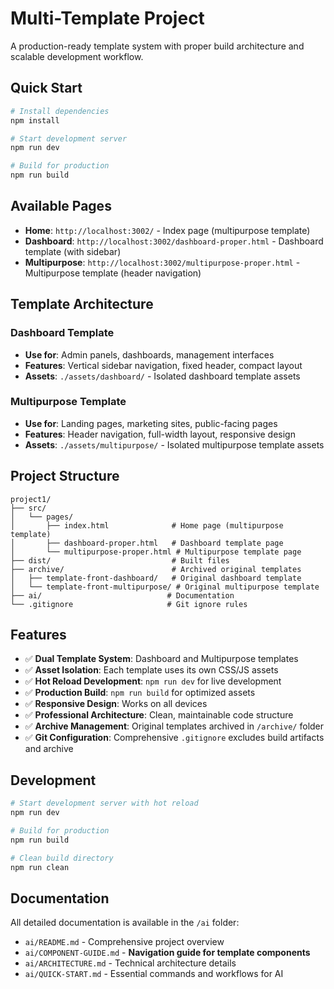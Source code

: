 # Multi-Template Project

A production-ready template system with proper build architecture and scalable development workflow.

## Quick Start

```bash
# Install dependencies
npm install

# Start development server
npm run dev

# Build for production
npm run build
```

## Available Pages

- **Home**: `http://localhost:3002/` - Index page (multipurpose template)
- **Dashboard**: `http://localhost:3002/dashboard-proper.html` - Dashboard template (with sidebar)
- **Multipurpose**: `http://localhost:3002/multipurpose-proper.html` - Multipurpose template (header navigation)

## Template Architecture

### Dashboard Template
- **Use for**: Admin panels, dashboards, management interfaces
- **Features**: Vertical sidebar navigation, fixed header, compact layout
- **Assets**: `./assets/dashboard/` - Isolated dashboard template assets

### Multipurpose Template  
- **Use for**: Landing pages, marketing sites, public-facing pages
- **Features**: Header navigation, full-width layout, responsive design
- **Assets**: `./assets/multipurpose/` - Isolated multipurpose template assets

## Project Structure

```
project1/
├── src/
│   └── pages/
│       ├── index.html              # Home page (multipurpose template)
│       ├── dashboard-proper.html   # Dashboard template page
│       └── multipurpose-proper.html # Multipurpose template page
├── dist/                           # Built files
├── archive/                        # Archived original templates
│   ├── template-front-dashboard/   # Original dashboard template
│   └── template-front-multipurpose/ # Original multipurpose template
├── ai/                            # Documentation
└── .gitignore                     # Git ignore rules
```

## Features

- ✅ **Dual Template System**: Dashboard and Multipurpose templates
- ✅ **Asset Isolation**: Each template uses its own CSS/JS assets
- ✅ **Hot Reload Development**: `npm run dev` for live development
- ✅ **Production Build**: `npm run build` for optimized assets
- ✅ **Responsive Design**: Works on all devices
- ✅ **Professional Architecture**: Clean, maintainable code structure
- ✅ **Archive Management**: Original templates archived in `/archive/` folder
- ✅ **Git Configuration**: Comprehensive `.gitignore` excludes build artifacts and archive

## Development

```bash
# Start development server with hot reload
npm run dev

# Build for production
npm run build

# Clean build directory
npm run clean
```

## Documentation

All detailed documentation is available in the `/ai` folder:

- `ai/README.md` - Comprehensive project overview
- `ai/COMPONENT-GUIDE.md` - **Navigation guide for template components**
- `ai/ARCHITECTURE.md` - Technical architecture details
- `ai/QUICK-START.md` - Essential commands and workflows for AI 